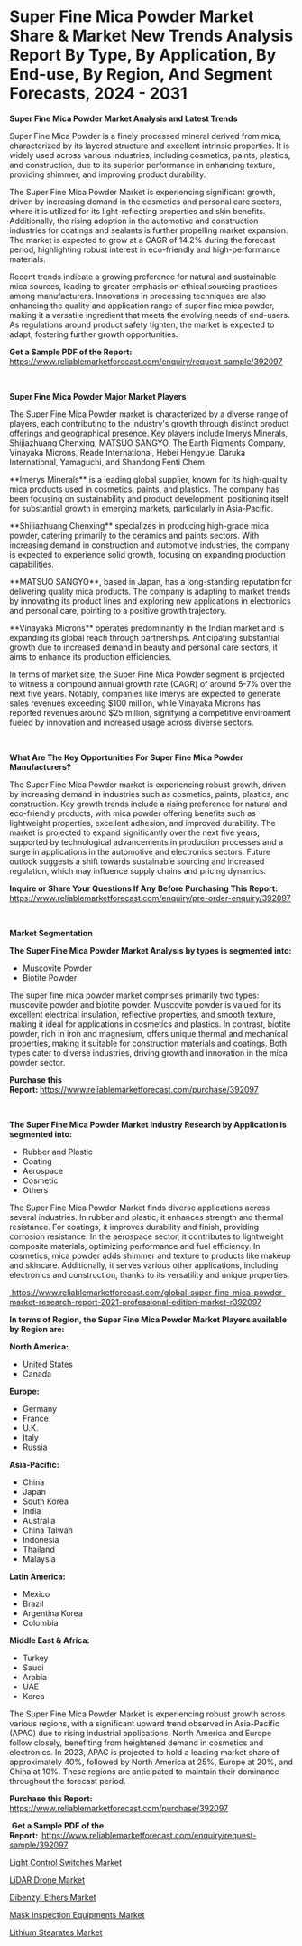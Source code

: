 <p><h1>Super Fine Mica Powder Market Share & Market New Trends Analysis Report By Type, By Application, By End-use, By Region, And Segment Forecasts, 2024 - 2031</h1></p><p><strong>Super Fine Mica Powder Market Analysis and Latest Trends</strong></p>
<p><p>Super Fine Mica Powder is a finely processed mineral derived from mica, characterized by its layered structure and excellent intrinsic properties. It is widely used across various industries, including cosmetics, paints, plastics, and construction, due to its superior performance in enhancing texture, providing shimmer, and improving product durability.</p><p>The Super Fine Mica Powder Market is experiencing significant growth, driven by increasing demand in the cosmetics and personal care sectors, where it is utilized for its light-reflecting properties and skin benefits. Additionally, the rising adoption in the automotive and construction industries for coatings and sealants is further propelling market expansion. The market is expected to grow at a CAGR of 14.2% during the forecast period, highlighting robust interest in eco-friendly and high-performance materials.</p><p>Recent trends indicate a growing preference for natural and sustainable mica sources, leading to greater emphasis on ethical sourcing practices among manufacturers. Innovations in processing techniques are also enhancing the quality and application range of super fine mica powder, making it a versatile ingredient that meets the evolving needs of end-users. As regulations around product safety tighten, the market is expected to adapt, fostering further growth opportunities.</p></p>
<p><strong>Get a Sample PDF of the Report:&nbsp;</strong> <a href="https://www.reliablemarketforecast.com/enquiry/request-sample/392097?utm_campaign=1110&utm_medium=2&utm_source=Github&utm_content=ia&utm_term=26102024&utm_id=super-fine-mica-powder">https://www.reliablemarketforecast.com/enquiry/request-sample/392097</a></p>
<p>&nbsp;</p>
<p><strong>Super Fine Mica Powder Major Market Players</strong></p>
<p><p>The Super Fine Mica Powder market is characterized by a diverse range of players, each contributing to the industry's growth through distinct product offerings and geographical presence. Key players include Imerys Minerals, Shijiazhuang Chenxing, MATSUO SANGYO, The Earth Pigments Company, Vinayaka Microns, Reade International, Hebei Hengyue, Daruka International, Yamaguchi, and Shandong Fenti Chem. </p><p>**Imerys Minerals** is a leading global supplier, known for its high-quality mica products used in cosmetics, paints, and plastics. The company has been focusing on sustainability and product development, positioning itself for substantial growth in emerging markets, particularly in Asia-Pacific.</p><p>**Shijiazhuang Chenxing** specializes in producing high-grade mica powder, catering primarily to the ceramics and paints sectors. With increasing demand in construction and automotive industries, the company is expected to experience solid growth, focusing on expanding production capabilities.</p><p>**MATSUO SANGYO**, based in Japan, has a long-standing reputation for delivering quality mica products. The company is adapting to market trends by innovating its product lines and exploring new applications in electronics and personal care, pointing to a positive growth trajectory.</p><p>**Vinayaka Microns** operates predominantly in the Indian market and is expanding its global reach through partnerships. Anticipating substantial growth due to increased demand in beauty and personal care sectors, it aims to enhance its production efficiencies.</p><p>In terms of market size, the Super Fine Mica Powder segment is projected to witness a compound annual growth rate (CAGR) of around 5-7% over the next five years. Notably, companies like Imerys are expected to generate sales revenues exceeding $100 million, while Vinayaka Microns has reported revenues around $25 million, signifying a competitive environment fueled by innovation and increased usage across diverse sectors.</p></p>
<p>&nbsp;</p>
<p><strong>What Are The Key Opportunities For Super Fine Mica Powder Manufacturers?</strong></p>
<p><p>The Super Fine Mica Powder market is experiencing robust growth, driven by increasing demand in industries such as cosmetics, paints, plastics, and construction. Key growth trends include a rising preference for natural and eco-friendly products, with mica powder offering benefits such as lightweight properties, excellent adhesion, and improved durability. The market is projected to expand significantly over the next five years, supported by technological advancements in production processes and a surge in applications in the automotive and electronics sectors. Future outlook suggests a shift towards sustainable sourcing and increased regulation, which may influence supply chains and pricing dynamics.</p></p>
<p><strong>Inquire or Share Your Questions If Any Before Purchasing This Report:</strong> <a href="https://www.reliablemarketforecast.com/enquiry/pre-order-enquiry/392097?utm_campaign=1110&utm_medium=2&utm_source=Github&utm_content=ia&utm_term=26102024&utm_id=super-fine-mica-powder">https://www.reliablemarketforecast.com/enquiry/pre-order-enquiry/392097</a></p>
<p>&nbsp;</p>
<p><strong>Market Segmentation</strong></p>
<p><strong>The Super Fine Mica Powder Market Analysis by types is segmented into:</strong></p>
<p><ul><li>Muscovite Powder</li><li>Biotite Powder</li></ul></p>
<p><p>The super fine mica powder market comprises primarily two types: muscovite powder and biotite powder. Muscovite powder is valued for its excellent electrical insulation, reflective properties, and smooth texture, making it ideal for applications in cosmetics and plastics. In contrast, biotite powder, rich in iron and magnesium, offers unique thermal and mechanical properties, making it suitable for construction materials and coatings. Both types cater to diverse industries, driving growth and innovation in the mica powder sector.</p></p>
<p><strong>Purchase this Report:&nbsp;</strong><a href="https://www.reliablemarketforecast.com/purchase/392097?utm_campaign=1110&utm_medium=2&utm_source=Github&utm_content=ia&utm_term=26102024&utm_id=super-fine-mica-powder">https://www.reliablemarketforecast.com/purchase/392097</a></p>
<p>&nbsp;</p>
<p><strong>The Super Fine Mica Powder Market Industry Research by Application is segmented into:</strong></p>
<p><ul><li>Rubber and Plastic</li><li>Coating</li><li>Aerospace</li><li>Cosmetic</li><li>Others</li></ul></p>
<p><p>The Super Fine Mica Powder Market finds diverse applications across several industries. In rubber and plastic, it enhances strength and thermal resistance. For coatings, it improves durability and finish, providing corrosion resistance. In the aerospace sector, it contributes to lightweight composite materials, optimizing performance and fuel efficiency. In cosmetics, mica powder adds shimmer and texture to products like makeup and skincare. Additionally, it serves various other applications, including electronics and construction, thanks to its versatility and unique properties.</p></p>
<p><a href="https://www.reliablemarketforecast.com/global-super-fine-mica-powder-market-research-report-2021-professional-edition-market-r392097?utm_campaign=1110&utm_medium=2&utm_source=Github&utm_content=ia&utm_term=26102024&utm_id=super-fine-mica-powder">&nbsp;https://www.reliablemarketforecast.com/global-super-fine-mica-powder-market-research-report-2021-professional-edition-market-r392097</a></p>
<p><strong>In terms of Region, the Super Fine Mica Powder Market Players available by Region are:</strong></p>
<p>
    <p> <strong> North America: </strong>
        <ul>
            <li>United States</li>
            <li>Canada</li>
        </ul>
        </p> 
    <p> <strong> Europe: </strong>
        <ul>
            <li>Germany</li>
            <li>France</li>
            <li>U.K.</li>
            <li>Italy</li>
            <li>Russia</li>
        </ul>
        </p> 
    <p> <strong> Asia-Pacific: </strong>
        <ul>
            <li>China</li>
            <li>Japan</li>
            <li>South Korea</li>
            <li>India</li>
            <li>Australia</li>
            <li>China Taiwan</li>
            <li>Indonesia</li>
            <li>Thailand</li>
            <li>Malaysia</li>
        </ul>
        </p> 
    <p> <strong> Latin America: </strong>
        <ul>
            <li>Mexico</li>
            <li>Brazil</li>
            <li>Argentina Korea</li>
            <li>Colombia</li>
        </ul>
        </p> 
    <p> <strong> Middle East & Africa: </strong>
        <ul>
            <li>Turkey</li>
            <li>Saudi</li>
            <li>Arabia</li>
            <li>UAE</li>
            <li>Korea</li>
        </ul>
    </p>
    </p>
<p><p>The Super Fine Mica Powder Market is experiencing robust growth across various regions, with a significant upward trend observed in Asia-Pacific (APAC) due to rising industrial applications. North America and Europe follow closely, benefiting from heightened demand in cosmetics and electronics. In 2023, APAC is projected to hold a leading market share of approximately 40%, followed by North America at 25%, Europe at 20%, and China at 10%. These regions are anticipated to maintain their dominance throughout the forecast period.</p></p>
<p><strong>Purchase this Report: </strong><a href="https://www.reliablemarketforecast.com/purchase/392097?utm_campaign=1110&utm_medium=2&utm_source=Github&utm_content=ia&utm_term=26102024&utm_id=super-fine-mica-powder">https://www.reliablemarketforecast.com/purchase/392097</a></p>
<p>&nbsp;<strong>Get a Sample PDF of the Report:&nbsp;&nbsp;</strong><a href="https://www.reliablemarketforecast.com/enquiry/request-sample/392097?utm_campaign=1110&utm_medium=2&utm_source=Github&utm_content=ia&utm_term=26102024&utm_id=super-fine-mica-powder">https://www.reliablemarketforecast.com/enquiry/request-sample/392097</a></p>
<p><strong></strong></p>
<p><p><a href="https://issuu.com/reportprime-2/docs/light-control-switches-market-size-_976cebc43fa6bb?utm_campaign=1110&utm_medium=2&utm_source=Github&utm_content=ia&utm_term=26102024&utm_id=super-fine-mica-powder">Light Control Switches Market</a></p><p><a href="https://issuu.com/reportprime-2/docs/lidar-drone-market-size-2030.pptx_5dcdd8b8d93d74?utm_campaign=1110&utm_medium=2&utm_source=Github&utm_content=ia&utm_term=26102024&utm_id=super-fine-mica-powder">LiDAR Drone Market</a></p><p><a href="https://github.com/sandygraoj2/Market-Research-Report-List-1/blob/main/dibenzyl-ethers-market.md?utm_campaign=1110&utm_medium=2&utm_source=Github&utm_content=ia&utm_term=26102024&utm_id=super-fine-mica-powder">Dibenzyl Ethers Market</a></p><p><a href="https://www.linkedin.com/pulse/global-mask-inspection-equipments-84-cagr-forecast-2024-38lxf?utm_campaign=1110&utm_medium=2&utm_source=Github&utm_content=ia&utm_term=26102024&utm_id=super-fine-mica-powder">Mask Inspection Equipments Market</a></p><p><a href="https://github.com/janelbaub6/Market-Research-Report-List-1/blob/main/lithium-stearates-market.md?utm_campaign=1110&utm_medium=2&utm_source=Github&utm_content=ia&utm_term=26102024&utm_id=super-fine-mica-powder">Lithium Stearates Market</a></p></p>